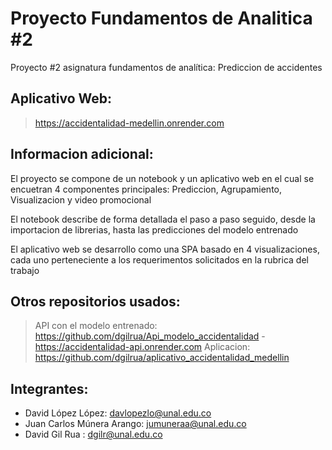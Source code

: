 # Proyecto Fundamentos de Analitica #2
Proyecto #2 asignatura fundamentos de analítica: Prediccion de accidentes

## Aplicativo Web:
> https://accidentalidad-medellin.onrender.com

## Informacion adicional:
El proyecto se compone de un notebook y un aplicativo web en el cual se encuetran 4 componentes principales: Prediccion, Agrupamiento, Visualizacion y video promocional

El notebook describe de forma detallada el paso a paso seguido, desde la importacion de librerias, hasta las predicciones del modelo entrenado

El aplicativo web se desarrollo como una SPA basado en 4 visualizaciones, cada uno perteneciente a los requerimentos solicitados en la rubrica del trabajo 

## Otros repositorios usados:
> API con el modelo entrenado: https://github.com/dgilrua/Api_modelo_accidentalidad - https://accidentalidad-api.onrender.com
> Aplicacion: https://github.com/dgilrua/aplicativo_accidentalidad_medellin

## Integrantes:
- David López López: davlopezlo@unal.edu.co
- Juan Carlos Múnera Arango: jumuneraa@unal.edu.co
- David Gil Rua : dgilr@unal.edu.co
